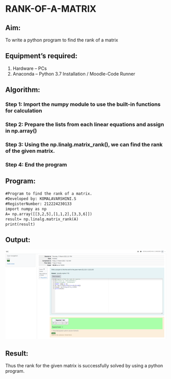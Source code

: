 # RANK-OF-A-MATRIX
## Aim:
To write a python program to find the rank of a matrix
## Equipment’s required:
1. 	Hardware – PCs
2. 	Anaconda – Python 3.7 Installation / Moodle-Code Runner
## Algorithm:

### Step 1: Import the numpy module to use the built-in functions for calculation
### Step 2: Prepare the lists from each linear equations and assign in np.array()
### Step 3: Using the np.linalg.matrix_rank(), we can find the rank of the given matrix.
### Step 4: End the program 

## Program:
```
#Program to find the rank of a matrix.
#Developed by: KOMALAVARSHINI.S
#RegisterNumber: 212224230133
import numpy as np
A= np.array([[3,2,5],[1,1,2],[3,3,6]])
result= np.linalg.matrix_rank(A)
print(result)
```
## Output:
![alt text](<Screenshot 2025-03-21 112213.png>)

## Result:
Thus the rank for the given matrix is successfully solved by  using a python program.

